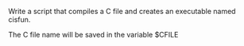 Write a script that compiles a C file and creates an executable named cisfun.

The C file name will be saved in the variable $CFILE
